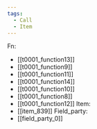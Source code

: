 ```yaml
---
tags:
  - Call
  - Item
---
```

Fn:
- [[t0001_function13]]
- [[t0001_function9]]
- [[t0001_function11]]
- [[t0001_function14]]
- [[t0001_function10]]
- [[t0001_function8]]
- [[t0001_function12]]
Item:
- [[item_839]]
Field_party:
- [[field_party_0]]

